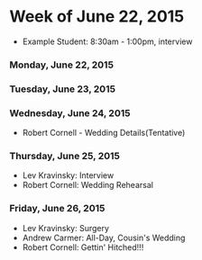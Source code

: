 # Week of June 22, 2015

* Example Student: 8:30am - 1:00pm, interview

### Monday, June 22, 2015

### Tuesday, June 23, 2015

### Wednesday, June 24, 2015
* Robert Cornell - Wedding Details(Tentative)

### Thursday, June 25, 2015
* Lev Kravinsky: Interview
* Robert Cornell: Wedding Rehearsal

### Friday, June 26, 2015
* Lev Kravinsky: Surgery
* Andrew Carmer: All-Day, Cousin's Wedding
* Robert Cornell: Gettin' Hitched!!!
